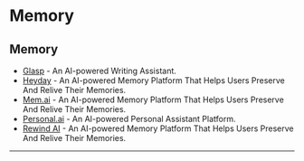 # Memory

## Memory

* [Glasp](https://glasp.co/ai-writing) - An AI-powered Writing Assistant.
* [Heyday](https://heyday.xyz/) - An AI-powered Memory Platform That Helps Users Preserve And Relive Their Memories.
* [Mem.ai](https://mem.ai/) - An AI-powered Memory Platform That Helps Users Preserve And Relive Their Memories.
* [Personal.ai](https://www.personal.ai/) - An AI-powered Personal Assistant Platform.
* [Rewind AI](https://www.rewind.ai/) - An AI-powered Memory Platform That Helps Users Preserve And Relive Their Memories.

***

